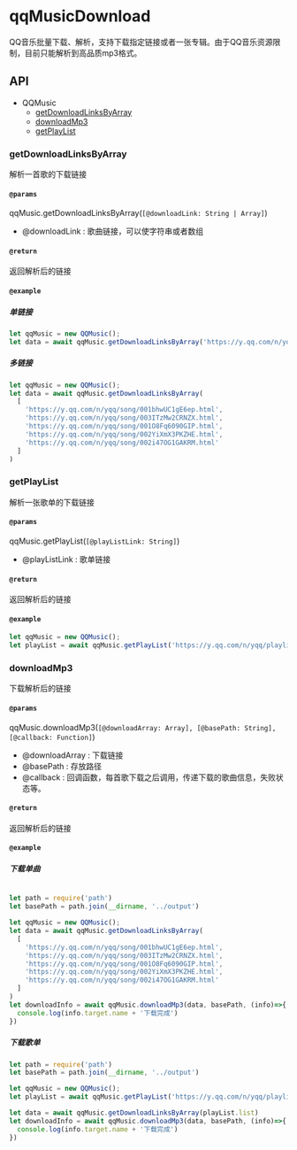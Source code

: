 # qqMusicDownload
QQ音乐批量下载、解析，支持下载指定链接或者一张专辑。由于QQ音乐资源限制，目前只能解析到高品质mp3格式。

## API

* QQMusic
  * <a href="#getdownloadlinksbyarray">getDownloadLinksByArray</a>
  * <a href="#getplaylist">downloadMp3</a>
  * <a href="#downloadmp3">getPlayList</a>



### getDownloadLinksByArray
解析一首歌的下载链接

#### `@params`  
qqMusic.getDownloadLinksByArray(`[@downloadLink: String | Array]`)  

* @downloadLink : 歌曲链接，可以使字符串或者数组

#### `@return`
返回解析后的链接

#### `@example`

##### 单链接
```js
let qqMusic = new QQMusic();
let data = await qqMusic.getDownloadLinksByArray('https://y.qq.com/n/yqq/song/002i47OG1GAKRM.html')
```

##### 多链接
```js
let qqMusic = new QQMusic();
let data = await qqMusic.getDownloadLinksByArray(
  [
    'https://y.qq.com/n/yqq/song/001bhwUC1gE6ep.html',
    'https://y.qq.com/n/yqq/song/003ITzMw2CRNZX.html',
    'https://y.qq.com/n/yqq/song/001O8Fq6090GIP.html',
    'https://y.qq.com/n/yqq/song/002YiXmX3PKZHE.html',
    'https://y.qq.com/n/yqq/song/002i47OG1GAKRM.html'
  ]
)
```  




### getPlayList
解析一张歌单的下载链接

#### `@params`  
qqMusic.getPlayList(`[@playListLink: String]`)

* @playListLink : 歌单链接

#### `@return`
返回解析后的链接

#### `@example`

```js
let qqMusic = new QQMusic();
let playList = await qqMusic.getPlayList('https://y.qq.com/n/yqq/playlist/5109299040.html')
```




### downloadMp3
下载解析后的链接

#### `@params`  
qqMusic.downloadMp3(`[@downloadArray: Array], [@basePath: String], [@callback: Function]`)

* @downloadArray : 下载链接
* @basePath : 存放路径
* @callback : 回调函数，每首歌下载之后调用，传递下载的歌曲信息，失败状态等。

#### `@return`
返回解析后的链接

#### `@example`

##### 下载单曲
```js

let path = require('path')
let basePath = path.join(__dirname, '../output')

let qqMusic = new QQMusic();
let data = await qqMusic.getDownloadLinksByArray(
  [
    'https://y.qq.com/n/yqq/song/001bhwUC1gE6ep.html',
    'https://y.qq.com/n/yqq/song/003ITzMw2CRNZX.html',
    'https://y.qq.com/n/yqq/song/001O8Fq6090GIP.html',
    'https://y.qq.com/n/yqq/song/002YiXmX3PKZHE.html',
    'https://y.qq.com/n/yqq/song/002i47OG1GAKRM.html'
  ]
)
let downloadInfo = await qqMusic.downloadMp3(data, basePath, (info)=>{
  console.log(info.target.name + '下载完成')
})
```  

##### 下载歌单
```js
let path = require('path')
let basePath = path.join(__dirname, '../output')

let qqMusic = new QQMusic();
let playList = await qqMusic.getPlayList('https://y.qq.com/n/yqq/playlist/5109299040.html')

let data = await qqMusic.getDownloadLinksByArray(playList.list)
let downloadInfo = await qqMusic.downloadMp3(data, basePath, (info)=>{
  console.log(info.target.name + '下载完成')
})
```



